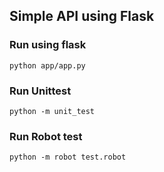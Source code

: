 ## Simple API using Flask

### Run using flask
`python app/app.py`

### Run Unittest
`python -m unit_test`

### Run Robot test
`python -m robot test.robot`

